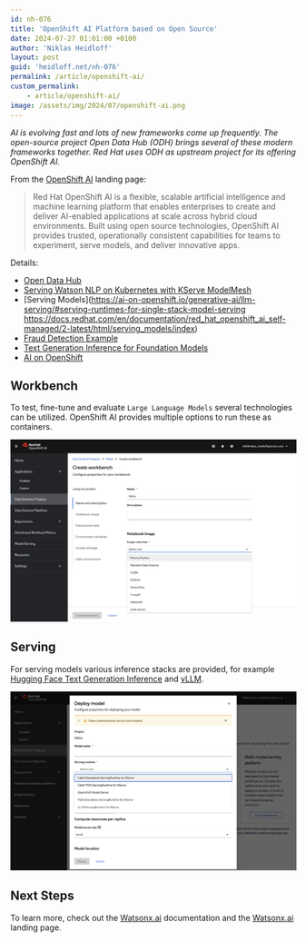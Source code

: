 ```yaml
---
id: nh-076
title: 'OpenShift AI Platform based on Open Source'
date: 2024-07-27 01:01:00 +0100
author: 'Niklas Heidloff'
layout: post
guid: 'heidloff.net/nh-076'
permalink: /article/openshift-ai/
custom_permalink:
    - article/openshift-ai/
image: /assets/img/2024/07/openshift-ai.png
---
```


*AI is evolving fast and lots of new frameworks come up frequently. The open-source project Open Data Hub (ODH) brings several of these modern frameworks together. Red Hat uses ODH as upstream project for its offering OpenShift AI.*

From the [OpenShift AI](https://www.redhat.com/en/technologies/cloud-computing/openshift/openshift-ai) landing page:

> Red Hat OpenShift AI is a flexible, scalable artificial intelligence and machine learning platform that enables enterprises to create and deliver AI-enabled applications at scale across hybrid cloud environments. Built using open source technologies, OpenShift AI provides trusted, operationally consistent capabilities for teams to experiment, serve models, and deliver innovative apps.

Details:

* [Open Data Hub](https://opendatahub.io/)
* [Serving Watson NLP on Kubernetes with KServe ModelMesh](https://heidloff.net/article/serving-watson-nlp-on-kubernetes-with-kserve-modelmesh/)
* [Serving Models](https://ai-on-openshift.io/generative-ai/llm-serving/#serving-runtimes-for-single-stack-model-serving
https://docs.redhat.com/en/documentation/red_hat_openshift_ai_self-managed/2-latest/html/serving_models/index)
* [Fraud Detection Example](https://docs.redhat.com/en/documentation/red_hat_openshift_ai_self-managed/2-latest/html/openshift_ai_tutorial_-_fraud_detection_example/index)
* [Text Generation Inference for Foundation Models](https://heidloff.net/article/tgi-kserve/)
* [AI on OpenShift](https://ai-on-openshift.io/)

## Workbench

To test, fine-tune and evaluate `Large Language Models` several technologies can be utilized. OpenShift AI provides multiple options to run these as containers.

![image](/assets/img/2024/07/openshift-ai-workbench.png)

## Serving

For serving models various inference stacks are provided, for example [Hugging Face Text Generation Inference](https://huggingface.co/docs/text-generation-inference/index) and [vLLM](https://github.com/vllm-project/vllm).

![image](/assets/img/2024/07/openshift-ai-serving.png)

## Next Steps

To learn more, check out the [Watsonx.ai](https://eu-de.dataplatform.cloud.ibm.com/docs/content/wsj/analyze-data/fm-overview.html?context=wx&audience=wdp) documentation and the [Watsonx.ai](https://www.ibm.com/products/watsonx-ai) landing page.